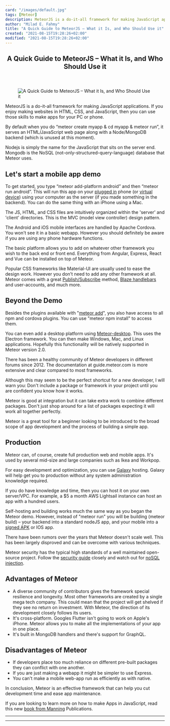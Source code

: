 ```yaml
---
card: "/images/default.jpg"
tags: [Meteor]
description: MeteorJS is a do-it-all framework for making JavaScript appli
author: "Milad E. Fahmy"
title: "A Quick Guide to MeteorJS – What it Is, and Who Should Use it"
created: "2021-08-15T19:28:26+02:00"
modified: "2021-08-15T19:28:26+02:00"
---
```

<div class="site-wrapper">
<main id="site-main" class="site-main outer">
<div class="inner">
<article class="post-full post tag-meteor tag-javascript ">
<header class="post-full-header">
<h1 class="post-full-title">A Quick Guide to MeteorJS – What it Is, and Who Should Use it</h1>
</header>
<figure class="post-full-image">
<picture>
<source media="(max-width: 700px)" sizes="1px" srcset="data:image/gif;base64,R0lGODlhAQABAIAAAAAAAP///yH5BAEAAAAALAAAAAABAAEAAAIBRAA7 1w">
<source media="(min-width: 701px)" sizes="(max-width: 800px) 400px,
(max-width: 1170px) 700px,
1400px" srcset="/news/content/images/size/w300/2020/09/meteor-2.jpeg 300w,
/news/content/images/size/w600/2020/09/meteor-2.jpeg 600w,
/news/content/images/size/w1000/2020/09/meteor-2.jpeg 1000w,
/news/content/images/size/w2000/2020/09/meteor-2.jpeg 2000w">
<img onerror="this.style.display='none'" src="/news/content/images/size/w2000/2020/09/meteor-2.jpeg" alt="A Quick Guide to MeteorJS – What it Is, and Who Should Use it">
</picture>
</figure>
<section class="post-full-content">
<div class="post-content">
<p>MeteorJS is a do-it-all framework for making JavaScript applications. If you enjoy making websites in HTML, CSS, and JavaScript, then you can use those skills to make apps for your PC or phone.</p>
<p>By default when you do “meteor create myapp &amp; cd myapp &amp; meteor run”, it serves an HTML/JavaScript web page along with a Node/MongoDB backend (which is unused at this moment).</p>
<p>Nodejs is simply the name for the JavaScript that sits on the server end. Mongodb is the NoSQL (not-only-structured-query-language) database that Meteor uses.</p>
<h2 id="let-s-start-a-mobile-app-demo">Let's start a mobile app demo</h2>
<p>To get started, you type “meteor add-platform android” and then “meteor run android”. This will run this app on your <a href="https://www.xda-developers.com/install-adb-windows-macos-linux/">plugged in</a> phone (or <a href="https://medium.com/androiddevelopers/developing-for-android-11-with-the-android-emulator-a9486af2d7ef">virtual device</a>) using your computer as the server (if you made something in the backend). You can do the same thing with an iPhone using a Mac.</p>
<p>The JS, HTML, and CSS files are intuitively organized within the 'server' and 'client' directories. This is the MVC (model view controller) design pattern.</p>
<p>The Android and iOS mobile interfaces are handled by Apache Cordova. You won't see it in a basic webapp. However you should definitely be aware if you are using any phone hardware functions.</p>
<p>The basic platform allows you to add on whatever other framework you wish to the back end or front end. Everything from Angular, Express, React and Vue can be installed on top of Meteor. </p>
<p>Popular CSS frameworks like Material-UI are usually used to ease the design work. However you don’t need to add any other framework at all. Meteor comes with a great <a href="https://docs.meteor.com/api/pubsub.html">Publish/Subscribe</a> method, <a href="http://blazejs.org/">Blaze handlebars</a> and user-accounts, and much more.</p>
<h2 id="beyond-the-demo">Beyond the Demo</h2>
<p>Besides the plugins available with "<a href="https://atmospherejs.com/">meteor add</a>", you also have access to all npm and cordova plugins. You can use "meteor npm install" to access them.</p>
<p>You can even add a desktop platform using <a href="https://github.com/sharekey/meteor-desktop/">Meteor-desktop</a>. This uses the Electron framework. You can then make Windows, Mac, and Linux applications. Hopefully this functionality will be natively supported in Meteor version 2.0.</p>
<p>There has been a healthy community of Meteor developers in different forums since 2012. The documentation at guide.meteor.com is more extensive and clear compared to most frameworks.</p>
<p>Although this may seem to be the perfect shortcut for a new developer, I will warn you: Don't include a package or framework in your project until you are confident you know how it works. </p>
<p>Meteor is good at integration but it can take extra work to combine different packages. Don't just shop around for a list of packages expecting it will work all together perfectly. </p>
<p>Meteor is a great tool for a beginner looking to be introduced to the broad scope of app development and the process of building a simple app.</p>
<h2 id="production"><strong>Production</strong></h2>
<p>Meteor can, of course, create full production web and mobile apps. It's used by several mid-size and large companies such as Ikea and Workpop. </p>
<p>For easy development and optimization, you can use <a href="https://www.meteor.com/hosting">Galaxy</a> hosting. Galaxy will help get you to production without any system administration knowledge required.</p>
<p>If you do have knowledge and time, then you can host it on your own server/VPC. For example, a $5 a month AWS Lightsail instance can host an app with a hundred users.</p>
<p>Self-hosting and building works much the same way as you began the Meteor demo. However, instead of "meteor run" you will be building (meteor build) – your backend into a standard nodeJS app, and your mobile into a <a href="https://medium.com/@yehudaclinton/how-to-make-an-android-app-with-meteorjs-62ae5b22623a">signed APK</a> or IOS app.</p>
<p>There have been rumors over the years that Meteor doesn't scale well. This has been largely disproved and can be overcome with various techniques.</p>
<p>Meteor security has the typical high standards of a well maintained open-source project. Follow the <a href="https://guide.meteor.com/security.html">security guide</a> closely and watch out for <a href="https://medium.com/rangeforce/meteor-blind-nosql-injection-29211775cd01">noSQL injection</a>.</p>
<h2 id="advantages-of-meteor">Advantages of Meteor</h2>
<ul>
<li>A diverse community of contributors gives the framework special resilience and longevity. Most other frameworks are created by a single mega tech company. This could mean that the project will get shelved if they see no return on investment. With Meteor, the direction of its development closely follows its users.</li>
<li>It's cross-platform. Googles Flutter isn't going to work on Apple's iPhone. Meteor allows you to make all the implementations of your app in one place.</li>
<li>It's built in MongoDB handlers and there's support for GraphQL.</li>
</ul>
<h2 id="disadvantages-of-meteor">Disadvantages of Meteor</h2>
<ul>
<li>If developers place too much reliance on different pre-built packages they can conflict with one another.</li>
<li>If you are just making a webapp it might be simpler to use Express.</li>
<li>You can't make a mobile web-app run as efficiently as with native.</li>
</ul>
<p>In conclusion, Meteor is an effective framework that can help you cut development time and ease app maintenance.</p>
<p>If you are looking to learn more on how to make Apps in JavaScript, read this new <a href="https://www.manning.com/books/the-joy-of-javascript?utm_source=affiliate&amp;utm_medium=affiliate&amp;a_aid=bootstrap-it&amp;a_bid=e5f7023c&amp;chan=VPN">book from Manning</a> Publications.</p>
</div>
<hr>
<hr>
</section>
</article>
</div>
</main>
</div>
<!-- Google Tag Manager (noscript) -->
<!-- End Google Tag Manager (noscript) -->
